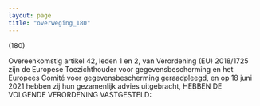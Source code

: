 ```yaml
---
layout: page
title: "overweging_180"
---
```


(180)

Overeenkomstig artikel 42, leden 1 en 2, van Verordening (EU) 2018/1725 zijn de Europese Toezichthouder voor gegevensbescherming en het Europees Comité voor gegevensbescherming geraadpleegd, en op 18 juni 2021 hebben zij hun gezamenlijk advies uitgebracht, HEBBEN DE VOLGENDE VERORDENING VASTGESTELD: